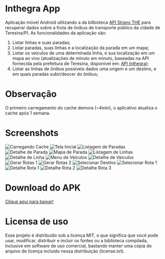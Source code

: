 # Inthegra App
Aplicação móvel Android utilizando a  da bilbioteca [API Strans THE](https://github.com/tOOlmaker-equalsp/apiStransTHE) para recuperar dados sobre a frota de ônibus de transporte público da cidade de Teresina/PI. As funcionalidades da aplicação são:

1. Listar linhas e suas paradas;
2. Listar paradas, suas linhas e a localização da parada em um mapa;
3. Listar os veículos de uma determinada linha, e sua localização em um mapa ao vivo (atualizações de minuto em minuto, baseadas na API fornecida pela prefeitura de Teresina, disponível em: [API Inthegra](https://inthegra.strans.teresina.pi.gov.br));
4. Listar as linhas de ônibus possíveis dados uma origem e um destino, e em quais paradas subir/descer do ônibus;

# Observação
O primeiro carregamento do cache demora (~4min), o aplicativo atualiza o cache após 1 semana.

# Screenshots
 ![Carregando Cache](https://raw.githubusercontent.com/hcordeiro/ExemploInthegraAPI/master/screenshots/01Loading.png)
 ![Tela Inicial](https://raw.githubusercontent.com/hcordeiro/ExemploInthegraAPI/master/screenshots/02Main.png)
 ![Listagem de Paradas](https://raw.githubusercontent.com/hcordeiro/ExemploInthegraAPI/master/screenshots/03ListParadas.png)
 ![Detalhe de Parada](https://raw.githubusercontent.com/hcordeiro/ExemploInthegraAPI/master/screenshots/04DetailParada.png)
 ![Mapa de Parada](https://raw.githubusercontent.com/hcordeiro/ExemploInthegraAPI/master/screenshots/05MapParada.png)
 ![Listagem de Linhas](https://raw.githubusercontent.com/hcordeiro/ExemploInthegraAPI/master/screenshots/06ListLinhas.png)
 ![Detalhe de Linha](https://raw.githubusercontent.com/hcordeiro/ExemploInthegraAPI/master/screenshots/07DetailLinha.png)
 ![Menu de Veículos](https://raw.githubusercontent.com/hcordeiro/ExemploInthegraAPI/master/screenshots/08MenuVeiculos.png)
 ![Detalhe de Veículos](https://raw.githubusercontent.com/hcordeiro/ExemploInthegraAPI/master/screenshots/09DetailVeiculo.png)
 ![Gerar Rotas 1](https://raw.githubusercontent.com/hcordeiro/ExemploInthegraAPI/master/screenshots/10GerarRotas1.png)
 ![Gerar Rotas 2](https://raw.githubusercontent.com/hcordeiro/ExemploInthegraAPI/master/screenshots/11GerarRotas2.png)
 ![Selecionar Destino](https://raw.githubusercontent.com/hcordeiro/ExemploInthegraAPI/master/screenshots/12SelecionarDestino.png)
 ![Selecionar Rota 1](https://raw.githubusercontent.com/hcordeiro/ExemploInthegraAPI/master/screenshots/13SelecionarRota1.png)
 ![Detalhe Rota 1](https://raw.githubusercontent.com/hcordeiro/ExemploInthegraAPI/master/screenshots/14DetalheRota1.png)
 ![Detalhe Rota 2](https://raw.githubusercontent.com/hcordeiro/ExemploInthegraAPI/master/screenshots/15DetalheRota2.png)
 ![Detalhe Rota 3](https://raw.githubusercontent.com/hcordeiro/ExemploInthegraAPI/master/screenshots/16DetalheRota3.png)
# Download do APK
[Clique aqui para baixar!](https://drive.google.com/open?id=0Bz_yrXrPv1-MM1V3aEtGMlh4b2c)

# Licensa de uso
Esse projeto é distribuído sob a licença MIT, o que significa que você pode usar, modificar, distribuir e incluir os fontes ou a biblioteca compilada, inclusive em software de uso comercial, bastando manter uma cópia do arquivo de licença incluído nessa distribuição (license.txt).
